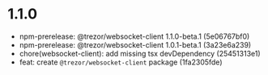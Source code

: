# 1.1.0

-   npm-prerelease: @trezor/websocket-client 1.1.0-beta.1 (5e06767bf0)
-   npm-prerelease: @trezor/websocket-client 1.0.1-beta.1 (3a23e6a239)
-   chore(websocket-client): add missing tsx devDependency (25451313e1)
-   feat: create `@trezor/websocket-client` package (1fa2305fde)
